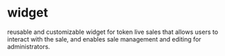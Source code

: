 # widget
reusable and customizable widget for token live sales that allows users to interact with the sale, and enables sale management and editing for administrators.
